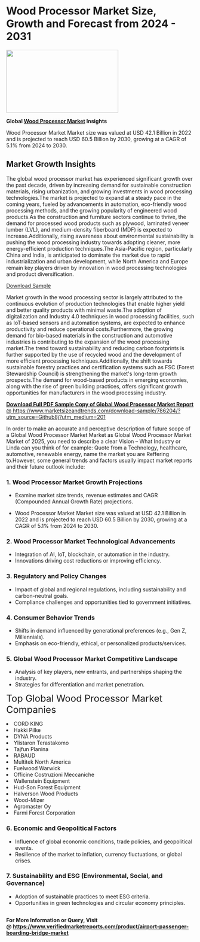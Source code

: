 <H1>Wood Processor Market Size, Growth and Forecast from 2024 - 2031</H1><img class="aligncenter size-medium wp-image-584254" src="https://thirdeyenews.in/wp-content/uploads/2024/09/Global-Market-Research-300x168.jpeg" alt="" width="300" height="168" /><p><strong>Global&nbsp;<a href="https://www.marketsizeandtrends.com/download-sample/786204/?utm_source=Github8j?utm_medium=201">Wood Processor Market</a> Insights</strong></p><p>Wood Processor Market Market size was valued at USD 42.1 Billion in 2022 and is projected to reach USD 60.5 Billion by 2030, growing at a CAGR of 5.1% from 2024 to 2030.</p><p><h2>Market Growth Insights</h2> <p>The global wood processor market has experienced significant growth over the past decade, driven by increasing demand for sustainable construction materials, rising urbanization, and growing investments in wood processing technologies.The market is projected to expand at a steady pace in the coming years, fueled by advancements in automation, eco-friendly wood processing methods, and the growing popularity of engineered wood products.As the construction and furniture sectors continue to thrive, the demand for processed wood products such as plywood, laminated veneer lumber (LVL), and medium-density fiberboard (MDF) is expected to increase.Additionally, rising awareness about environmental sustainability is pushing the wood processing industry towards adopting cleaner, more energy-efficient production techniques.The Asia-Pacific region, particularly China and India, is anticipated to dominate the market due to rapid industrialization and urban development, while North America and Europe remain key players driven by innovation in wood processing technologies and product diversification.</p> <p><a href="#">Download Sample</a></p> <p>Market growth in the wood processing sector is largely attributed to the continuous evolution of production technologies that enable higher yield and better quality products with minimal waste.The adoption of digitalization and Industry 4.0 techniques in wood processing facilities, such as IoT-based sensors and automation systems, are expected to enhance productivity and reduce operational costs.Furthermore, the growing demand for bio-based materials in the construction and automotive industries is contributing to the expansion of the wood processing market.The trend toward sustainability and reducing carbon footprints is further supported by the use of recycled wood and the development of more efficient processing techniques.Additionally, the shift towards sustainable forestry practices and certification systems such as FSC (Forest Stewardship Council) is strengthening the market's long-term growth prospects.The demand for wood-based products in emerging economies, along with the rise of green building practices, offers significant growth opportunities for manufacturers in the wood processing industry.</p> <p><a href="#"></p><p><span class=""><strong>Download Full PDF Sample Copy of Global Wood Processor Market Report</strong> @ <a href="https://www.marketsizeandtrends.com/download-sample/786204/?utm_source=Github8j?utm_medium=201" target="_blank">https://www.marketsizeandtrends.com/download-sample/786204/?utm_source=Github8j?utm_medium=201</a></span></p><p>In order to make an accurate and perceptive description of future scope of a Global&nbsp;Wood Processor Market Market as Global&nbsp;Wood Processor Market Market of 2025, you need to describe a clear Vision &ndash; What Industry or Linda can you think of for example: Quote from a Technology, healthcare, automotive, renewable energy, name the market you are Reffering to.However, some general trends and factors usually impact market reports and their future outlook include:</p><h3>1.&nbsp;<strong>Wood Processor Market Growth Projections</strong></h3><ul><li>Examine market size trends, revenue estimates and CAGR (Compounded Annual Growth Rate) projections.</li><li><p>Wood Processor Market Market size was valued at USD 42.1 Billion in 2022 and is projected to reach USD 60.5 Billion by 2030, growing at a CAGR of 5.1% from 2024 to 2030.</p></li></ul><h3>2.&nbsp;<strong>Wood Processor Market Technological Advancements</strong></h3><ul><li>Integration of AI, IoT, blockchain, or automation in the industry.</li><li>Innovations driving cost reductions or improving efficiency.</li></ul><h3>3.&nbsp;<strong>Regulatory and Policy Changes</strong></h3><ul><li>Impact of global and regional regulations, including sustainability and carbon-neutral goals.</li><li>Compliance challenges and opportunities tied to government initiatives.</li></ul><h3>4.&nbsp;<strong>Consumer Behavior Trends</strong></h3><ul><li>Shifts in demand influenced by generational preferences (e.g., Gen Z, Millennials).</li><li>Emphasis on eco-friendly, ethical, or personalized products/services.</li></ul><h3>5.&nbsp;<strong>Global Wood Processor Market Competitive Landscape</strong></h3><ul><li>Analysis of key players, new entrants, and partnerships shaping the industry.</li><li>Strategies for differentiation and market penetration.</li></ul><p data-pm-slice="1 1 []"><span style="color: inherit; font-family: inherit; font-size: 25px;">Top Global Wood Processor Market Companies</span></p><div class="" data-test-id=""><p><li>CORD KING</li><li> Hakki Pilke</li><li> DYNA Products</li><li> Ylistaron Terastakomo</li><li> Tajfun Planina</li><li> RABAUD</li><li> Multitek North America</li><li> Fuelwood Warwick</li><li> Officine Costruzioni Meccaniche</li><li> Wallenstein Equipment</li><li> Hud-Son Forest Equipment</li><li> Halverson Wood Products</li><li> Wood-Mizer</li><li> Agromaster Oy</li><li> Farmi Forest Corporation</li></p></div><h3>6.&nbsp;<strong>Economic and Geopolitical Factors</strong></h3><ul><li>Influence of global economic conditions, trade policies, and geopolitical events.</li><li>Resilience of the market to inflation, currency fluctuations, or global crises.</li></ul><h3>7.&nbsp;<strong>Sustainability and ESG (Environmental, Social, and Governance)</strong></h3><ul><li>Adoption of sustainable practices to meet ESG criteria.</li><li>Opportunities in green technologies and circular economy principles.</li></ul><h2><strong style="font-size: 14px;">For More Information or Query, Visit @&nbsp;</strong><a style="background-color: #ffffff; font-size: 14px;" href="https://www.marketsizeandtrends.com/report/wood-processor-market/" target="_blank">https://www.verifiedmarketreports.com/product/airport-passenger-boarding-bridge-market</a></h2>
